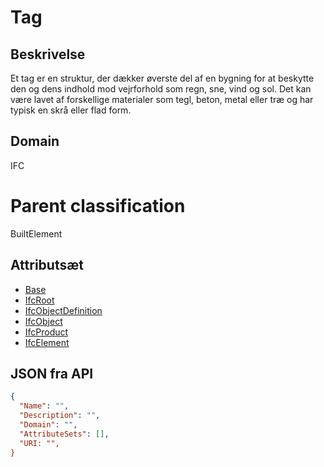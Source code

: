 # Tag

## Beskrivelse

Et tag er en struktur, der dækker øverste del af en bygning for at beskytte den og dens indhold mod vejrforhold som regn, sne, vind og sol. Det kan være lavet af forskellige materialer som tegl, beton, metal eller træ og har typisk en skrå eller flad form.

## Domain

IFC

# Parent classification

BuiltElement

## Attributsæt

- [Base](../../../GroupsOfAttributes/Base.md)
- [IfcRoot](../../../GroupsOfAttributes/IfcRoot.md)
- [IfcObjectDefinition](../../../GroupsOfAttributes/IfcObjectDefinition.md)
- [IfcObject](../../../GroupsOfAttributes/IfcObject.md)
- [IfcProduct](../../../GroupsOfAttributes/IfcProduct.md)
- [IfcElement](../../GroupsOfAttributes/IfcElement.md)

## JSON fra API

```json
{
  "Name": "",
  "Description": "",
  "Domain": "",
  "AttributeSets": [],
  "URI: "",
}
```
